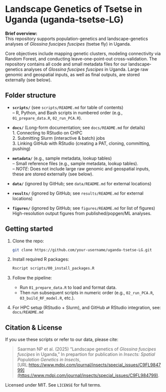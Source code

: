 # Landscape Genetics of Tsetse in Uganda (uganda-tsetse-LG)

**Brief overview:**  
This repository supports population-genetics and landscape-genetics analyses of *Glossina fuscipes fuscipes* (tsetse fly) in Uganda.  

Core objectives include mapping genetic clusters, modeling connectivity via Random Forest, and conducting leave-one-point-out cross-validation. The repository contains all code and small metadata files for our landscape‐genetics analyses of *Glossina fuscipes fuscipes* in Uganda.  Large raw genomic and geospatial inputs, as well as final outputs, are stored externally (see below).

## Folder structure

- **`scripts/`**  (see `scripts/README.md` for table of contents)   
  – R, Python, and Bash scripts in numbered order (e.g., `01_prepare_data.R`, `02_run_PCA.R`).  
  
- **`docs/`**  (Long-form documentation; see `docs/README.md` for details)  
      1. Connecting to RStudio on CHPC  
      2. Submitting Slurm (interactive & batch) jobs  
      3. Linking GitHub with RStudio (creating a PAT, cloning, committing, pushing)  

- **`metadata/`** (e.g., sample metadata, lookup tables)      
  – Small reference files (e.g., sample metadata, lookup tables).      
  – *NOTE*: Does not include large raw genomic and geospatial inputs, these are stored externally (see below).
          
- **`data/`** (ignored by GitHub; see `data/README.md` for external locations)

- **`results/`** (ignored by GitHub; see `results/README.md` for external locations)

- **`figures/`**  (ignored by GitHub; see `figures/README.md` for list of figures)
  High-resolution output figures from published/popgen/ML analyses.


## Getting started

1. Clone the repo:
    ```bash
    git clone https://github.com/your-username/uganda-tsetse-LG.git
    ```

2. Install required R packages:
    ```bash
    Rscript scripts/00_install_packages.R
    ```
3. Follow the pipeline:
    - Run `01_prepare_data.R` to load and format data.
    - Then run subsequent scripts in numeric order (e.g., `02_run_PCA.R`, `03_build_RF_model.R`, etc.).

4. For HPC setup (RStudio + Slurm), and GitHub ⇄ RStudio integration, see:
   `docs/README.md`


## Citation & License

If you use these scripts or refer to our data, please cite:  
> Saarman NP et al. (2025) “Landscape genetics of *Glossina fuscipes fuscipes* in Uganda,” In prepartion for publication in *Insects: Spatial Population Genetics in Insects*, [URL:https://www.mdpi.com/journal/insects/special_issues/C9FL984799](https://www.mdpi.com/journal/insects/special_issues/C9FL984799).

Licensed under MIT. See `LICENSE` for full terms.
